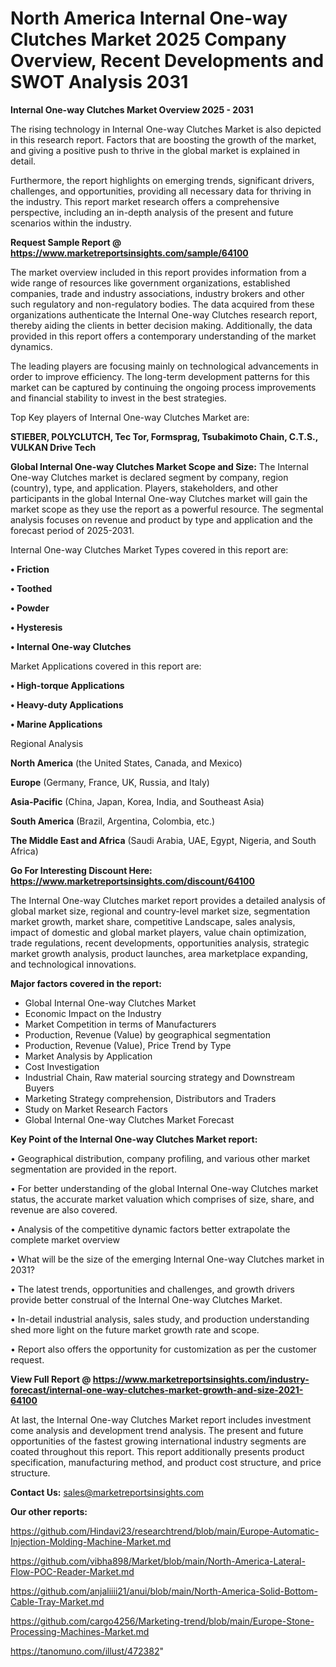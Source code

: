 # North America Internal One-way Clutches Market 2025 Company Overview, Recent Developments and SWOT Analysis 2031

<Strong> Internal One-way Clutches Market Overview 2025 - 2031</strong>

The rising technology in Internal One-way Clutches Market is also depicted in this research report. Factors that are boosting the growth of the market, and giving a positive push to thrive in the global market is explained in detail.

Furthermore, the report highlights on emerging trends, significant drivers, challenges, and opportunities, providing all necessary data for thriving in the industry. This report market research offers a comprehensive perspective, including an in-depth analysis of the present and future scenarios within the industry.

<strong>Request Sample Report @ <a href=https://www.marketreportsinsights.com/sample/64100>https://www.marketreportsinsights.com/sample/64100</a></strong>

The market overview included in this report provides information from a wide range of resources like government organizations, established companies, trade and industry associations, industry brokers and other such regulatory and non-regulatory bodies. The data acquired from these organizations authenticate the Internal One-way Clutches research report, thereby aiding the clients in better decision making. Additionally, the data provided in this report offers a contemporary understanding of the market dynamics.

The leading players are focusing mainly on technological advancements in order to improve efficiency. The long-term development patterns for this market can be captured by continuing the ongoing process improvements and financial stability to invest in the best strategies.

Top Key players of Internal One-way Clutches Market are:

<strong>STIEBER, POLYCLUTCH, Tec Tor, Formsprag, Tsubakimoto Chain, C.T.S., VULKAN Drive Tech</strong>

<strong><b>Global Internal One-way Clutches Market Scope and Size:</b></strong>
The Internal One-way Clutches market is declared segment by company, region (country), type, and application. Players, stakeholders, and other participants in the global Internal One-way Clutches market will gain the market scope as they use the report as a powerful resource. The segmental analysis focuses on revenue and product by type and application and the forecast period of 2025-2031.

Internal One-way Clutches Market Types covered in this report are:

<strong>• Friction

• Toothed

• Powder

• Hysteresis

• Internal One-way Clutches</strong>

Market Applications covered in this report are:

<strong>• High-torque Applications

• Heavy-duty Applications

• Marine Applications</strong> 

Regional Analysis

<strong>North America</strong> (the United States, Canada, and Mexico)

<strong>Europe</strong> (Germany, France, UK, Russia, and Italy)

<strong>Asia-Pacific</strong> (China, Japan, Korea, India, and Southeast Asia)

<strong>South America</strong> (Brazil, Argentina, Colombia, etc.)

<strong>The Middle East and Africa</strong> (Saudi Arabia, UAE, Egypt, Nigeria, and South Africa)

<strong>Go For Interesting Discount Here: <a href=https://www.marketreportsinsights.com/discount/64100>https://www.marketreportsinsights.com/discount/64100</a></strong>

The Internal One-way Clutches market report provides a detailed analysis of global market size, regional and country-level market size, segmentation market growth, market share, competitive Landscape, sales analysis, impact of domestic and global market players, value chain optimization, trade regulations, recent developments, opportunities analysis, strategic market growth analysis, product launches, area marketplace expanding, and technological innovations.

<strong><b>Major factors covered in the report:</b></strong>
<ul>
  <li>Global Internal One-way Clutches Market </li>
  <li>Economic Impact on the Industry</li>
  <li>Market Competition in terms of Manufacturers</li>
  <li>Production, Revenue (Value) by geographical segmentation</li>
  <li>Production, Revenue (Value), Price Trend by Type</li>
  <li>Market Analysis by Application</li>
  <li>Cost Investigation</li>
  <li>Industrial Chain, Raw material sourcing strategy and Downstream Buyers</li>
  <li>Marketing Strategy comprehension, Distributors and Traders</li>
  <li>Study on Market Research Factors</li>
  <li>Global Internal One-way Clutches Market Forecast</li>
</ul>

<strong><b>Key Point of the Internal One-way Clutches Market report:</b></strong>

• Geographical distribution, company profiling, and various other market segmentation are provided in the report.

• For better understanding of the global Internal One-way Clutches market status, the accurate market valuation which comprises of size, share, and revenue are also covered.

• Analysis of the competitive dynamic factors better extrapolate the complete market overview

• What will be the size of the emerging Internal One-way Clutches market in 2031?

• The latest trends, opportunities and challenges, and growth drivers provide better construal of the Internal One-way Clutches Market.

• In-detail industrial analysis, sales study, and production understanding shed more light on the future market growth rate and scope.

• Report also offers the opportunity for customization as per the customer request.

<strong><b>View Full Report @ <a href=https://www.marketreportsinsights.com/industry-forecast/internal-one-way-clutches-market-growth-and-size-2021-64100>https://www.marketreportsinsights.com/industry-forecast/internal-one-way-clutches-market-growth-and-size-2021-64100</a></b></strong>


At last, the Internal One-way Clutches Market report includes investment come analysis and development trend analysis. The present and future opportunities of the fastest growing international industry segments are coated throughout this report. This report additionally presents product specification, manufacturing method, and product cost structure, and price structure.

<strong>Contact Us:</strong>
sales@marketreportsinsights.com

<strong>Our other reports:</strong>

<a href=https://github.com/Hindavi23/researchtrend/blob/main/Europe-Automatic-Injection-Molding-Machine-Market.md>https://github.com/Hindavi23/researchtrend/blob/main/Europe-Automatic-Injection-Molding-Machine-Market.md</a>

<a href=https://github.com/vibha898/Market/blob/main/North-America-Lateral-Flow-POC-Reader-Market.md>https://github.com/vibha898/Market/blob/main/North-America-Lateral-Flow-POC-Reader-Market.md</a>

<a href=https://github.com/anjaliiii21/anui/blob/main/North-America-Solid-Bottom-Cable-Tray-Market.md>https://github.com/anjaliiii21/anui/blob/main/North-America-Solid-Bottom-Cable-Tray-Market.md</a>

<a href=https://github.com/cargo4256/Marketing-trend/blob/main/Europe-Stone-Processing-Machines-Market.md>https://github.com/cargo4256/Marketing-trend/blob/main/Europe-Stone-Processing-Machines-Market.md</a>

<a href=https://tanomuno.com/illust/472382>https://tanomuno.com/illust/472382</a>"
